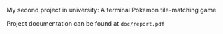 My second project in university: A terminal Pokemon tile-matching game

Project documentation can be found at `doc/report.pdf`

